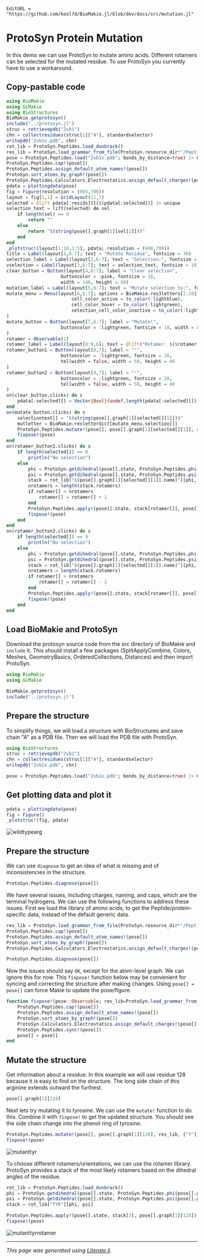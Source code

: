 ```@meta
EditURL = "https://github.com/kool7d/BioMakie.jl/blob/dev/docs/src/mutation.jl"
```

# ProtoSyn Protein Mutation
In this demo we can use ProtoSyn to mutate amino acids. Different
rotamers can be selected for the mutated residue. To use ProtoSyn
you currently have to use a workaround.
## Copy-pastable code

````julia
using BioMakie
using GLMakie
using BioStructures
BioMakie.getprotosyn()
include("../protosyn.jl")
struc = retrievepdb("2vb1")
chn = collectresidues(struc[1]["A"], standardselector)
writepdb("2vb1x.pdb", chn)
rot_lib = ProtoSyn.Peptides.load_dunbrack()
res_lib = ProtoSyn.load_grammar_from_file(ProtoSyn.resource_dir*"/Peptides/grammars.yml", "default")
pose = ProtoSyn.Peptides.load("2vb1x.pdb"; bonds_by_distance=true) |> Observable
ProtoSyn.Peptides.cap!(pose[])
ProtoSyn.Peptides.assign_default_atom_names!(pose[])
ProtoSyn.sort_atoms_by_graph!(pose[])
ProtoSyn.Peptides.Calculators.Electrostatics.assign_default_charges!(pose[], res_lib)
pdata = plottingdata(pose)
fig = Figure(resolution = (985,700))
layout = fig[1,1] = GridLayout(11,7)
selected = @lift pdata[:resids][][$(pdata[:selected])] |> unique
selection_text = lift(selected) do sel
    if length(sel) == 0
        return ""
    else
        return "$(string(pose[].graph[1][sel[1]]))"
    end
end
_plotstruc!(layout[1:10,1:5], pdata; resolution = (600,700))
title = Label(layout[1,6:7]; text = "Mutate Residue", fontsize = 30)
selection_label = Label(layout[2,6:7]; text = "Selection:", fontsize = 20)
vselection = Label(layout[3,6:7]; text = selection_text, fontsize = 16)
clear_button = Button(layout[4,6:7]; label = "Clear selection",
                    buttoncolor = :pink, fontsize = 18,
                    width = 140, height = 50)
mutation_label = Label(layout[5,6:7]; text = "Mutate selection to:", fontsize = 20)
mutate_menu = Menu(layout[6,6:7]; options = BioMakie.res3letters[1:20],
                        cell_color_active = to_color(:lightblue),
                        cell_color_hover = to_color(:lightgreen),
                        selection_cell_color_inactive = to_color(:lightblue)
)
mutate_button = Button(layout[7,6:7]; label = "Mutate!",
                    buttoncolor = :lightgreen, fontsize = 18, width = 80, height = 50
)
rotamer = Observable(1)
rotamer_label = Label(layout[8:9,6]; text = @lift("Rotamer: $($rotamer)"), fontsize = 20)
rotamer_button1 = Button(layout[8,7]; label = "ꜛ",
                    buttoncolor = :lightgreen, fontsize = 28,
                    tellwidth = false, width = 50, height = 40
)
rotamer_button2 = Button(layout[9,7]; label = "ꜜ",
                    buttoncolor = :lightgreen, fontsize = 28,
                    tellwidth = false, width = 50, height = 40
)
on(clear_button.clicks) do s
    pdata[:selected][] = Vector{Bool}(undef,length(pdata[:selected][])) .= false
end
on(mutate_button.clicks) do s
    selectiontext[] = "$(string(pose[].graph[1][selected[][1]]))"
    mutletter = BioMakie.resletterdict[mutate_menu.selection[]]
    ProtoSyn.Peptides.mutate!(pose[], pose[].graph[1][selected[][1]], res_lib, [mutletter])
    fixpose!(pose)
end
on(rotamer_button1.clicks) do s
    if length(selected[]) == 0
        println("No selection")
    else
        phi = ProtoSyn.getdihedral(pose[].state, ProtoSyn.Peptides.phi(pose[].graph[1][selected[][1]]))
        psi = ProtoSyn.getdihedral(pose[].state, ProtoSyn.Peptides.psi(pose[].graph[1][selected[][1]]))
        stack = rot_lib["$(pose[].graph[1][selected[][1]].name)"][phi, psi]
        nrotamers = length(stack.rotamers)
        if rotamer[] < nrotamers
            rotamer[] = rotamer[] + 1
        end
        ProtoSyn.Peptides.apply!(pose[].state, stack[rotamer[]], pose[].graph[1][selected[][1]])
        fixpose!(pose)
    end
end
on(rotamer_button2.clicks) do s
    if length(selected[]) == 0
        println("No selection")
    else
        phi = ProtoSyn.getdihedral(pose[].state, ProtoSyn.Peptides.phi(pose[].graph[1][selected[][1]]))
        psi = ProtoSyn.getdihedral(pose[].state, ProtoSyn.Peptides.psi(pose[].graph[1][selected[][1]]))
        stack = rot_lib["$(pose[].graph[1][selected[][1]].name)"][phi, psi]
        nrotamers = length(stack.rotamers)
        if rotamer[] > nrotamers
            rotamer[] = rotamer[] - 1
        end
        ProtoSyn.Peptides.apply!(pose[].state, stack[rotamer[]], pose[].graph[1][selected[][1]])
        fixpose!(pose)
    end
end
````

## Load BioMakie and ProtoSyn
Download the protosyn source code from the src directory of BioMakie
and `include` it. This should install a few packages (SplitApplyCombine,
Colors, Meshes, GeometryBasics, OrderedCollections, Distances) and then
import ProtoSyn.

````julia
using BioMakie
using GLMakie

BioMakie.getprotosyn()
include("../protosyn.jl")
````

## Prepare the structure
To simplify things, we will load a structure with BioStructures and
save chain "A" as a PDB file. Then we will load the PDB file with ProtoSyn.

````julia
using BioStructures
struc = retrievepdb("2vb1")
chn = collectresidues(struc[1]["A"], standardselector)
writepdb("2vb1x.pdb", chn)

pose = ProtoSyn.Peptides.load("2vb1x.pdb"; bonds_by_distance=true) |> Observable
````

## Get plotting data and plot it

````julia
pdata = plottingdata(pose)
fig = Figure()
_plotstruc!(fig, pdata)
````

![wildtypearg](../assets/wildtypearg.png)

## Prepare the structure
We can use `diagnose` to get an idea of what is missing and of inconsistencies
in the structure.

````julia
ProtoSyn.Peptides.diagnose(pose[])
````

We have several issues, including charges, naming, and caps, which are the
terminal hydrogens. We can use the following functions to address these issues.
First we load the library of amino acids, to get the Peptide/protein-specific
data, instead of the default generic data.

````julia
res_lib = ProtoSyn.load_grammar_from_file(ProtoSyn.resource_dir*"/Peptides/grammars.yml", "default")
ProtoSyn.Peptides.cap!(pose[])
ProtoSyn.Peptides.assign_default_atom_names!(pose[])
ProtoSyn.sort_atoms_by_graph!(pose[])
ProtoSyn.Peptides.Calculators.Electrostatics.assign_default_charges!(pose[], res_lib)

ProtoSyn.Peptides.diagnose(pose[])
````

Now the issues should say `OK`, except for the atom-level graph. We can ignore this for now.
This `fixpose!` function below may be convenient for syncing and correcting the structure
after making changes. Using `pose[] = pose[]` can force Makie to update the pose/figure.

````julia
function fixpose!(pose::Observable; res_lib=ProtoSyn.load_grammar_from_file(ProtoSyn.resource_dir*"/Peptides/grammars.yml", "default"))
    ProtoSyn.Peptides.cap!(pose[])
    ProtoSyn.Peptides.assign_default_atom_names!(pose[])
    ProtoSyn.sort_atoms_by_graph!(pose[])
    ProtoSyn.Calculators.Electrostatics.assign_default_charges!(pose[],res_lib)
    ProtoSyn.Peptides.sync!(pose[])
    pose[] = pose[]
end
````

## Mutate the structure
Get information about a residue. In this example we will use residue 128 because it is
easy to find on the structure. The long side chain of this arginine extends outward the furthest.

````julia
pose[].graph[1][128]
````

Next lets try mutating it to tyrosine. We can use the `mutate!` function to do this.
Combine it with `fixpose!` to get the updated structure. You should see the side chain
change into the phenol ring of tyrosine.

````julia
ProtoSyn.Peptides.mutate!(pose[], pose[].graph[1][128], res_lib, ["Y"])
fixpose!(pose)
````

![mutanttyr](../assets/mutanttyr.png)

To choose different rotamers/orientations, we can use the rotamer library. ProtoSyn
provides a stack of the most likely rotamers based on the dihedral angles of the residue.

````julia
rot_lib = ProtoSyn.Peptides.load_dunbrack()
phi = ProtoSyn.getdihedral(pose[].state, ProtoSyn.Peptides.phi(pose[].graph[1][128]))
psi = ProtoSyn.getdihedral(pose[].state, ProtoSyn.Peptides.psi(pose[].graph[1][128]))
stack = rot_lib["TYR"][phi, psi]

ProtoSyn.Peptides.apply!(pose[].state, stack[3], pose[].graph[1][128])
fixpose!(pose)
````

![mutanttyrrotamer](../assets/mutanttyrrotamer.png)

---

*This page was generated using [Literate.jl](https://github.com/fredrikekre/Literate.jl).*

